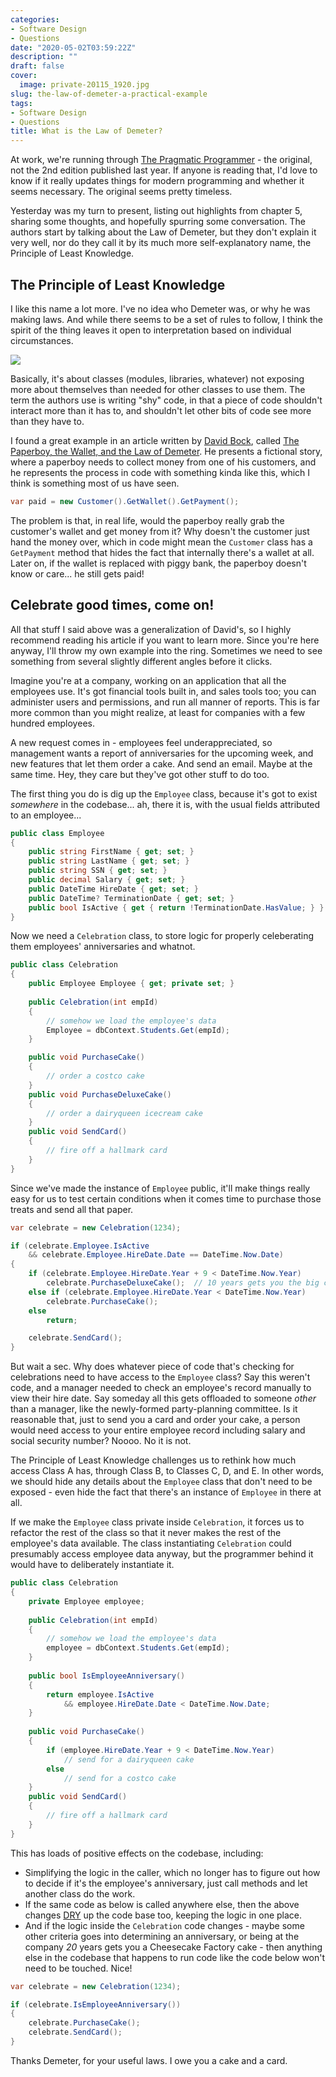 ```yaml
---
categories:
- Software Design
- Questions
date: "2020-05-02T03:59:22Z"
description: ""
draft: false
cover:
  image: private-20115_1920.jpg
slug: the-law-of-demeter-a-practical-example
tags:
- Software Design
- Questions
title: What is the Law of Demeter?
---
```

At work, we're running through [The Pragmatic Programmer](https://amzn.to/2KNdr4i) - the original, not the 2nd edition published last year. If anyone is reading that, I'd love to know if it really updates things for modern programming and whether it seems necessary. The original seems pretty timeless.

Yesterday was my turn to present, listing out highlights from chapter 5, sharing some thoughts, and hopefully spurring some conversation. The authors start by talking about the Law of Demeter, but they don't explain it very well, nor do they call it by its much more self-explanatory name, the Principle of Least Knowledge.

## The Principle of Least Knowledge

I like this name a lot more. I've no idea who Demeter was, or why he was making laws. And while there seems to be a set of rules to follow, I think the spirit of the thing leaves it open to interpretation based on individual circumstances.

![](https://grantwinney.com/content/images/2020/05/pirates.jpg)

Basically, it's about classes (modules, libraries, whatever) not exposing more about themselves than needed for other classes to use them. The term the authors use is writing "shy" code, in that a piece of code shouldn't interact more than it has to, and shouldn't let other bits of code see more than they have to.

I found a great example in an article written by [David Bock](https://www.linkedin.com/in/davidbock/), called [The Paperboy, the Wallet, and the Law of Demeter](https://www2.ccs.neu.edu/research/demeter/demeter-method/LawOfDemeter/paper-boy/demeter.pdf). He presents a fictional story, where a paperboy needs to collect money from one of his customers, and he represents the process in code with something kinda like this, which I think is something most of us have seen.

```csharp
var paid = new Customer().GetWallet().GetPayment();
```

The problem is that, in real life, would the paperboy really grab the customer's wallet and get money from it? Why doesn't the customer just hand the money over, which in code might mean the `Customer` class has a `GetPayment` method that hides the fact that internally there's a wallet at all. Later on, if the wallet is replaced with piggy bank, the paperboy doesn't know or care... he still gets paid!

## Celebrate good times, come on!

All that stuff I said above was a generalization of David's, so I highly recommend reading his article if you want to learn more. Since you're here anyway, I'll throw my own example into the ring. Sometimes we need to see something from several slightly different angles before it clicks.

Imagine you're at a company, working on an application that all the employees use. It's got financial tools built in, and sales tools too; you can administer users and permissions, and run all manner of reports. This is far more common than you might realize, at least for companies with a few hundred employees.

A new request comes in - employees feel underappreciated, so management wants a report of anniversaries for the upcoming week, and new features that let them order a cake. And send an email. Maybe at the same time. Hey, they care but they've got other stuff to do too.

The first thing you do is dig up the `Employee` class, because it's got to exist _somewhere_ in the codebase... ah, there it is, with the usual fields attributed to an employee...

```csharp
public class Employee
{
    public string FirstName { get; set; }
    public string LastName { get; set; }
    public string SSN { get; set; }
    public decimal Salary { get; set; }
    public DateTime HireDate { get; set; }
    public DateTime? TerminationDate { get; set; }
    public bool IsActive { get { return !TerminationDate.HasValue; } }
}
```

Now we need a `Celebration` class, to store logic for properly celeberating them employees' anniversaries and whatnot.

```csharp
public class Celebration
{
    public Employee Employee { get; private set; }
	
    public Celebration(int empId)
    {
        // somehow we load the employee's data
        Employee = dbContext.Students.Get(empId);
    }

    public void PurchaseCake()
    {
        // order a costco cake
    }
    public void PurchaseDeluxeCake()
    {
        // order a dairyqueen icecream cake
    }
    public void SendCard()
    {
        // fire off a hallmark card
    }
}
```

Since we've made the instance of `Employee` public, it'll make things really easy for us to test certain conditions when it comes time to purchase those treats and send all that paper.

```csharp
var celebrate = new Celebration(1234);

if (celebrate.Employee.IsActive
	&& celebrate.Employee.HireDate.Date == DateTime.Now.Date)
{
	if (celebrate.Employee.HireDate.Year + 9 < DateTime.Now.Year)
		celebrate.PurchaseDeluxeCake();  // 10 years gets you the big cake
	else if (celebrate.Employee.HireDate.Year < DateTime.Now.Year)
		celebrate.PurchaseCake();
	else
		return;

	celebrate.SendCard();
}
```

But wait a sec. Why does whatever piece of code that's checking for celebrations need to have access to the `Employee` class? Say this weren't code, and a manager needed to check an employee's record manually to view their hire date. Say someday all this gets offloaded to someone _other_ than a manager, like the newly-formed party-planning committee. Is it reasonable that, just to send you a card and order your cake, a person would need access to your entire employee record including salary and social security number? Noooo. No it is not.

The Principle of Least Knowledge challenges us to rethink how much access Class A has, through Class B, to Classes C, D, and E. In other words, we should hide any details about the `Employee` class that don't need to be exposed - even hide the fact that there's an instance of `Employee` in there at all.

If we make the `Employee` class private inside `Celebration`, it forces us to refactor the rest of the class so that it never makes the rest of the employee's data available. The class instantiating `Celebration` could presumably access employee data anyway, but the programmer behind it would have to deliberately instantiate it.

```csharp
public class Celebration
{
    private Employee employee;
	
    public Celebration(int empId)
    {
        // somehow we load the employee's data
        employee = dbContext.Students.Get(empId);
    }
	
    public bool IsEmployeeAnniversary()
    {
        return employee.IsActive
            && employee.HireDate.Date < DateTime.Now.Date;
    }
    
    public void PurchaseCake()
    {
        if (employee.HireDate.Year + 9 < DateTime.Now.Year)
            // send for a dairyqueen cake
        else
            // send for a costco cake
    }
    public void SendCard()
    {
        // fire off a hallmark card
    }
}
```

This has loads of positive effects on the codebase, including:

- Simplifying the logic in the caller, which no longer has to figure out how to decide if it's the employee's anniversary, just call methods and let another class do the work.
- If the same code as below is called anywhere else, then the above changes [DRY](https://dzone.com/articles/is-your-code-dry-or-wet) up the code base too, keeping the logic in one place.
- And if the logic inside the `Celebration` code changes - maybe some other criteria goes into determining an anniversary, or being at the company _20_ years gets you a Cheesecake Factory cake - then anything else in the codebase that happens to run code like the code below won't need to be touched. Nice!

```csharp
var celebrate = new Celebration(1234);

if (celebrate.IsEmployeeAnniversary())
{
    celebrate.PurchaseCake();
    celebrate.SendCard();
}
```

Thanks Demeter, for your useful laws. I owe you a cake and a card.